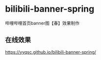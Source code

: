 # bilibili-banner-spring

哔哩哔哩首页banner图【春】效果制作


## 在线效果

https://yyqsc.github.io/bilibili-banner-spring/
